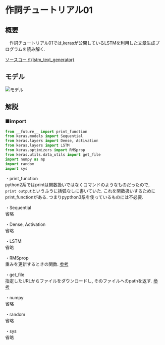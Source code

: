 # 作詞チュートリアル01

## 概要
　作詞チュートリアル01では,kerasが公開しているLSTMを利用した文章生成プログラムを読み解く.

[ソースコード(lstm_text_generator)](https://github.com/fchollet/keras/blob/master/examples/lstm_text_generation.py)

## モデル
![モデル](https://ai-coordinator.jp/wp-content/uploads/2017/08/LSTM_model.png)

## 解説
### ■import

```python
from __future__ import print_function
from keras.models import Sequential
from keras.layers import Dense, Activation
from keras.layers import LSTM
from keras.optimizers import RMSprop
from keras.utils.data_utils import get_file
import numpy as np
import random
import sys
```

・print_function  
python2系ではprintは関数扱いではなくコマンドのようなものだったので, `print output`というふうに括弧なしに書いていた. これを関数扱いするためにprint_functionがある. つまりpypthon3系を使っているものには不必要.

・Sequential  
省略

・Dense, Activation  
省略

・LSTM  
省略

・RMSprop  
重みを更新するときの関数.
[参考](https://qiita.com/tokkuman/items/1944c00415d129ca0ee9)

・get_file  
指定したURLからファイルをダウンロードし, そのファイルへのpathを返す.
[参考](https://keras.io/ja/utils/data_utils/)

・numpy  
省略

・random  
省略

・sys  
省略
